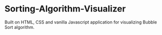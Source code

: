 # Sorting-Algorithm-Visualizer
Built on HTML, CSS and vanilla Javascript application for visualizing Bubble Sort algorithm.
